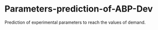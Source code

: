 # Parameters-prediction-of-ABP-Dev
Prediction of experimental parameters to reach the values of demand.
